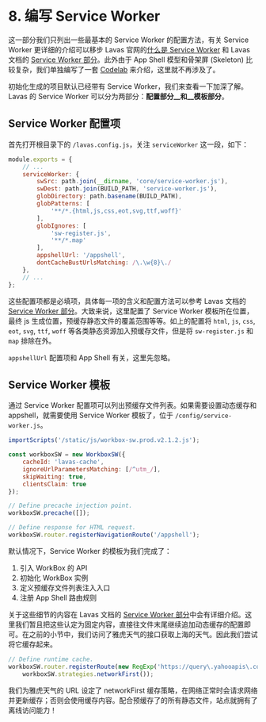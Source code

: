 # 8. 编写 Service Worker

这一部分我们只列出一些最基本的 Service Worker 的配置方法，有关 Service Worker 更详细的介绍可以移步 Lavas 官网的[什么是 Service Worker](https://lavas.baidu.com/doc/offline-and-cache-loading/service-worker/service-worker-introduction) 和 Lavas 文档的 [Service Worker 部分](/guide/v2/advanced/service-worker)。此外由于 App Shell 模型和骨架屏 (Skeleton) 比较复杂，我们单独编写了一套 [Codelab](/codelab/appshell/introduction) 来介绍，这里就不再涉及了。

初始化生成的项目默认已经带有 Service Worker，我们来查看一下加深了解。Lavas 的 Service Worker 可以分为两部分：__配置部分__和__模板部分__。

## Service Worker 配置项

首先打开根目录下的 `/lavas.config.js`，关注 `serviceWorker` 这一段，如下：

```javascript
module.exports = {
    // ...
    serviceWorker: {
        swSrc: path.join(__dirname, 'core/service-worker.js'),
        swDest: path.join(BUILD_PATH, 'service-worker.js'),
        globDirectory: path.basename(BUILD_PATH),
        globPatterns: [
            '**/*.{html,js,css,eot,svg,ttf,woff}'
        ],
        globIgnores: [
            'sw-register.js',
            '**/*.map'
        ],
        appshellUrl: '/appshell',
        dontCacheBustUrlsMatching: /\.\w{8}\./
    },
    // ...
};
```

这些配置项都是必填项，具体每一项的含义和配置方法可以参考 Lavas 文档的 [Service Worker 部分](/guide/v2/advanced/service-worker)。大致来说，这里配置了 Service Worker 模板所在位置，最终 js 生成位置，预缓存静态文件的覆盖范围等等。如上的配置将 `html`, `js`, `css`, `eot`, `svg`, `ttf`, `woff` 等各类静态资源加入预缓存文件，但是将 `sw-register.js` 和 `map` 排除在外。

`appshellUrl` 配置项和 App Shell 有关，这里先忽略。

## Service Worker 模板

通过 Service Worker 配置项可以列出预缓存文件列表。如果需要设置动态缓存和 appshell，就需要使用 Service Worker 模板了，位于 `/config/service-worker.js`。

```javascript
importScripts('/static/js/workbox-sw.prod.v2.1.2.js');

const workboxSW = new WorkboxSW({
    cacheId: 'lavas-cache',
    ignoreUrlParametersMatching: [/^utm_/],
    skipWaiting: true,
    clientsClaim: true
});

// Define precache injection point.
workboxSW.precache([]);

// Define response for HTML request.
workboxSW.router.registerNavigationRoute('/appshell');
```

默认情况下，Service Worker 的模板为我们完成了：

1. 引入 WorkBox 的 API
2. 初始化 WorkBox 实例
3. 定义预缓存文件列表注入入口
4. 注册 App Shell 路由规则

关于这些细节的内容在 Lavas 文档的 [Service Worker 部分](/guide/v2/advanced/service-worker)中会有详细介绍。这里我们暂且把这些认定为固定内容，直接往文件末尾继续追加动态缓存的配置即可。在之前的小节中，我们访问了雅虎天气的接口获取上海的天气。因此我们尝试将它缓存起来。

```javascript
// Define runtime cache.
workboxSW.router.registerRoute(new RegExp('https://query\.yahooapis\.com/v1/public/yql'),
    workboxSW.strategies.networkFirst());
```

我们为雅虎天气的 URL 设定了 networkFirst 缓存策略，在网络正常时会请求网络并更新缓存；否则会使用缓存内容。配合预缓存了的所有静态文件，站点就拥有了离线访问能力！
